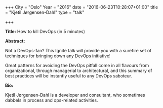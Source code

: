 +++
City = "Oslo"
Year = "2016"
date = "2016-06-23T10:28:07+01:00"
title = "Kjetil Jørgensen-Dahl"
type = "talk"

+++

<div class="span-15  ">
  <div class="span-15  last ">
  
  <!--<p align="center"><img src="/events/2016-oslo/program/kjetil-jorgensen-dahl.png" alt="kjetil-jorgensen-dahl" style="margin: 20px 0; width: 250px;" /></p>-->
  
  <p><strong>Title:</strong>
How to kill DevOps (in 5 minutes)
</p>

<p><strong>Abstract:</strong></p>

<p>Not a DevOps-fan? This Ignite talk will provide you with a surefire set of techniques for bringing down any DevOps initiative!</p>

<p>Great patterns for avoiding the DevOps pitfall come in all flavours from organizational, through managerial to architectural, and this summary of best practices will be instantly useful to any DevOps saboteur.</p>

<p><strong>Bio:</strong></p>

<p>Kjetil Jørgensen-Dahl is a developer and consultant, who sometimes dabbels in process and ops-related activities.</p>

  </div>
</div>

